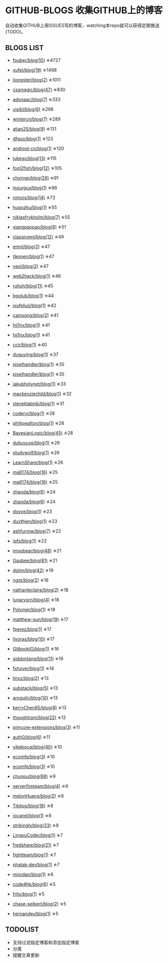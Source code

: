 GITHUB-BLOGS 收集GITHUB上的博客
===

自动收集GITHUB上用ISSUES写的博客，watching本repo就可以获得定期推送(TODO)。

BLOGS LIST
---


- [fouber/blog(10)](https://github.com/fouber/blog) ✯4727

- [xufei/blog(19)](https://github.com/xufei/blog) ✯1498

- [jlongster/blog(2)](https://github.com/jlongster/blog) ✯1011

- [cssmagic/blog(47)](https://github.com/cssmagic/blog) ✯830

- [adonaac/blog(7)](https://github.com/adonaac/blog) ✯333

- [yisibl/blog(6)](https://github.com/yisibl/blog) ✯298

- [wintercn/blog(7)](https://github.com/wintercn/blog) ✯289

- [atian25/blog(9)](https://github.com/atian25/blog) ✯131

- [dfguo/blog(1)](https://github.com/dfguo/blog) ✯123

- [android-cn/blog(1)](https://github.com/android-cn/blog) ✯120

- [lukego/blog(13)](https://github.com/lukego/blog) ✯115

- [fool2fish/blog(12)](https://github.com/fool2fish/blog) ✯105

- [chyingp/blog(29)](https://github.com/chyingp/blog) ✯91

- [msurguy/blog(1)](https://github.com/msurguy/blog) ✯88

- [nimojs/blog(14)](https://github.com/nimojs/blog) ✯72

- [hugozhu/blog(1)](https://github.com/hugozhu/blog) ✯55

- [niklasfrykholm/blog(7)](https://github.com/niklasfrykholm/blog) ✯55

- [xiangpaopao/blog(8)](https://github.com/xiangpaopao/blog) ✯51

- [classicemi/blog(12)](https://github.com/classicemi/blog) ✯49

- [enml/blog(2)](https://github.com/enml/blog) ✯47

- [tikonen/blog(1)](https://github.com/tikonen/blog) ✯47

- [yeol/blog(2)](https://github.com/yeol/blog) ✯47

- [web2hack/blog(1)](https://github.com/web2hack/blog) ✯46

- [ruhoh/blog(11)](https://github.com/ruhoh/blog) ✯45

- [bgolub/blog(1)](https://github.com/bgolub/blog) ✯44

- [jxufeliujj/blog(1)](https://github.com/jxufeliujj/blog) ✯42

- [camsong/blog(2)](https://github.com/camsong/blog) ✯41

- [hij1nx/blog(1)](https://github.com/hij1nx/blog) ✯41

- [hij1nx/blog(1)](https://github.com/hij1nx/blog) ✯41

- [ccjr/blog(1)](https://github.com/ccjr/blog) ✯40

- [duguying/blog(1)](https://github.com/duguying/blog) ✯37

- [pixelhandler/blog(1)](https://github.com/pixelhandler/blog) ✯35

- [pixelhandler/blog(1)](https://github.com/pixelhandler/blog) ✯35

- [jakubholynet/blog(1)](https://github.com/jakubholynet/blog) ✯33

- [mackenziechild/blog(1)](https://github.com/mackenziechild/blog) ✯32

- [steveklabnik/blog(1)](https://github.com/steveklabnik/blog) ✯31

- [coderyi/blog(1)](https://github.com/coderyi/blog) ✯28

- [philipwalton/blog(1)](https://github.com/philipwalton/blog) ✯28

- [BayesianLogic/blog(45)](https://github.com/BayesianLogic/blog) ✯28

- [dubuyuye/blog(1)](https://github.com/dubuyuye/blog) ✯26

- [studywolf/blog(1)](https://github.com/studywolf/blog) ✯26

- [LearnShare/blog(1)](https://github.com/LearnShare/blog) ✯26

- [ma6174/blog(16)](https://github.com/ma6174/blog) ✯25

- [ma6174/blog(16)](https://github.com/ma6174/blog) ✯25

- [zhaoda/blog(6)](https://github.com/zhaoda/blog) ✯24

- [zhaoda/blog(6)](https://github.com/zhaoda/blog) ✯24

- [doyoe/blog(1)](https://github.com/doyoe/blog) ✯23

- [duythien/blog(1)](https://github.com/duythien/blog) ✯23

- [ashfurrow/blog(7)](https://github.com/ashfurrow/blog) ✯22

- [ipfs/blog(1)](https://github.com/ipfs/blog) ✯22

- [imsobear/blog(48)](https://github.com/imsobear/blog) ✯21

- [Gaubee/blog(81)](https://github.com/Gaubee/blog) ✯21

- [dgiim/blog(42)](https://github.com/dgiim/blog) ✯19

- [ngot/blog(2)](https://github.com/ngot/blog) ✯18

- [nathanleclaire/blog(2)](https://github.com/nathanleclaire/blog) ✯18

- [lunaryorn/blog(4)](https://github.com/lunaryorn/blog) ✯18

- [Polymer/blog(1)](https://github.com/Polymer/blog) ✯18

- [matthew-sun/blog(19)](https://github.com/matthew-sun/blog) ✯17

- [fperez/blog(1)](https://github.com/fperez/blog) ✯17

- [livoras/blog(10)](https://github.com/livoras/blog) ✯17

- [GitbookIO/blog(1)](https://github.com/GitbookIO/blog) ✯16

- [siddontang/blog(11)](https://github.com/siddontang/blog) ✯16

- [fxhover/blog(1)](https://github.com/fxhover/blog) ✯14

- [linxz/blog(2)](https://github.com/linxz/blog) ✯13

- [substack/blog(5)](https://github.com/substack/blog) ✯13

- [arogulin/blog(10)](https://github.com/arogulin/blog) ✯13

- [kerryChen95/blog(8)](https://github.com/kerryChen95/blog) ✯13

- [thoughtram/blog(22)](https://github.com/thoughtram/blog) ✯12

- [pimcore-extensions/blog(3)](https://github.com/pimcore-extensions/blog) ✯11

- [auth0/blog(6)](https://github.com/auth0/blog) ✯11

- [yikebocai/blog(40)](https://github.com/yikebocai/blog) ✯10

- [ecomfe/blog(3)](https://github.com/ecomfe/blog) ✯10

- [ecomfe/blog(3)](https://github.com/ecomfe/blog) ✯10

- [chunpu/blog(68)](https://github.com/chunpu/blog) ✯9

- [serverfireteam/blog(4)](https://github.com/serverfireteam/blog) ✯9

- [melonHuang/blog(2)](https://github.com/melonHuang/blog) ✯8

- [Tikitoo/blog(18)](https://github.com/Tikitoo/blog) ✯8

- [iocanel/blog(1)](https://github.com/iocanel/blog) ✯8

- [strikingly/blog(23)](https://github.com/strikingly/blog) ✯8

- [LingyuCoder/blog(1)](https://github.com/LingyuCoder/blog) ✯7

- [fredshare/blog(21)](https://github.com/fredshare/blog) ✯7

- [fightteam/blog(1)](https://github.com/fightteam/blog) ✯7

- [phatak-dev/blog(1)](https://github.com/phatak-dev/blog) ✯7

- [mjordan/blog(1)](https://github.com/mjordan/blog) ✯6

- [code4hk/blog(6)](https://github.com/code4hk/blog) ✯5

- [fritx/blog(1)](https://github.com/fritx/blog) ✯5

- [chase-seibert/blog(2)](https://github.com/chase-seibert/blog) ✯5

- [hernandev/blog(1)](https://github.com/hernandev/blog) ✯5


TODOLIST
---

- 支持过滤指定博客和添加指定博客
- 分类
- 提醒文章更新
